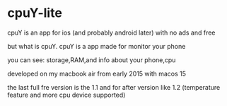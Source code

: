 # cpuY-lite


cpuY is an app for ios (and probably android later) with no ads and free

but what is cpuY. cpuY is a app made for monitor your phone 

you can see: storage,RAM,and info about your phone,cpu 

developed on my macbook air from early 2015 with macos 15 

the last full fre version is the 1.1 and for after version like 1.2 (temperature feature and more cpu device supported)
